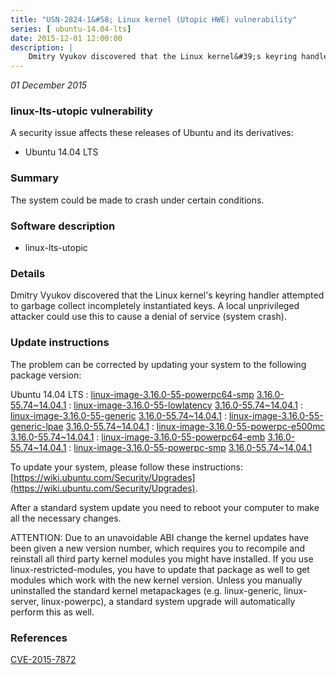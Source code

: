 ```yaml
---
title: "USN-2824-1&#58; Linux kernel (Utopic HWE) vulnerability"
series: [ ubuntu-14.04-lts]
date: 2015-12-01 12:00:00
description: |
    Dmitry Vyukov discovered that the Linux kernel&#39;s keyring handler attempted to garbage collect incompletely instantiated keys. A local unprivileged attacker could use this to cause a denial of service (system crash). 
--- 
```

 
 

*01 December 2015*

### linux-lts-utopic vulnerability

A security issue affects these releases of Ubuntu and its derivatives:

* Ubuntu 14.04 LTS

### Summary

The system could be made to crash under certain conditions. 

### Software description

* linux-lts-utopic 

### Details

Dmitry Vyukov discovered that the Linux kernel&#39;s keyring handler attempted to garbage collect incompletely instantiated keys. A local unprivileged attacker could use this to cause a denial of service (system crash). 

### Update instructions

The problem can be corrected by updating your system to the following package version:

Ubuntu 14.04 LTS
 : [linux-image-3.16.0-55-powerpc64-smp](https://launchpad.net/ubuntu/+source/linux-lts-utopic) <span> [3.16.0-55.74~14.04.1](https://launchpad.net/ubuntu/+source/linux-lts-utopic/3.16.0-55.74~14.04.1) </span> 
 : [linux-image-3.16.0-55-lowlatency](https://launchpad.net/ubuntu/+source/linux-lts-utopic) <span> [3.16.0-55.74~14.04.1](https://launchpad.net/ubuntu/+source/linux-lts-utopic/3.16.0-55.74~14.04.1) </span> 
 : [linux-image-3.16.0-55-generic](https://launchpad.net/ubuntu/+source/linux-lts-utopic) <span> [3.16.0-55.74~14.04.1](https://launchpad.net/ubuntu/+source/linux-lts-utopic/3.16.0-55.74~14.04.1) </span> 
 : [linux-image-3.16.0-55-generic-lpae](https://launchpad.net/ubuntu/+source/linux-lts-utopic) <span> [3.16.0-55.74~14.04.1](https://launchpad.net/ubuntu/+source/linux-lts-utopic/3.16.0-55.74~14.04.1) </span> 
 : [linux-image-3.16.0-55-powerpc-e500mc](https://launchpad.net/ubuntu/+source/linux-lts-utopic) <span> [3.16.0-55.74~14.04.1](https://launchpad.net/ubuntu/+source/linux-lts-utopic/3.16.0-55.74~14.04.1) </span> 
 : [linux-image-3.16.0-55-powerpc64-emb](https://launchpad.net/ubuntu/+source/linux-lts-utopic) <span> [3.16.0-55.74~14.04.1](https://launchpad.net/ubuntu/+source/linux-lts-utopic/3.16.0-55.74~14.04.1) </span> 
 : [linux-image-3.16.0-55-powerpc-smp](https://launchpad.net/ubuntu/+source/linux-lts-utopic) <span> [3.16.0-55.74~14.04.1](https://launchpad.net/ubuntu/+source/linux-lts-utopic/3.16.0-55.74~14.04.1) </span> 

To update your system, please follow these instructions: [https://wiki.ubuntu.com/Security/Upgrades](https://wiki.ubuntu.com/Security/Upgrades).

After a standard system update you need to reboot your computer to make all the necessary changes.

ATTENTION: Due to an unavoidable ABI change the kernel updates have been given a new version number, which requires you to recompile and reinstall all third party kernel modules you might have installed. If you use linux-restricted-modules, you have to update that package as well to get modules which work with the new kernel version. Unless you manually uninstalled the standard kernel metapackages (e.g. linux-generic, linux-server, linux-powerpc), a standard system upgrade will automatically perform this as well. 

### References

 
 [CVE-2015-7872](http://people.ubuntu.com/~ubuntu-security/cve/CVE-2015-7872)
 

